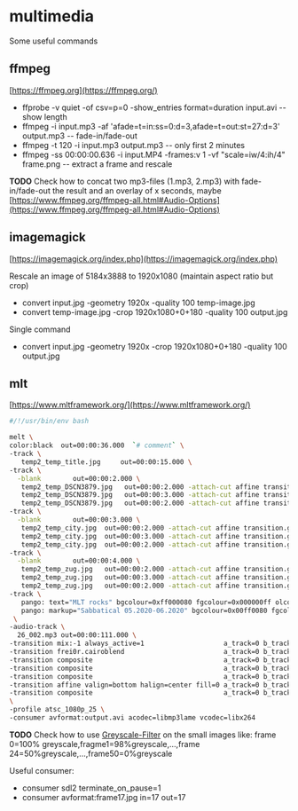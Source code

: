 # multimedia
Some useful commands

## ffmpeg
[https://ffmpeg.org](https://ffmpeg.org/)
* ffprobe -v quiet -of csv=p=0 -show_entries format=duration input.avi -- show length
* ffmpeg -i input.mp3 -af 'afade=t=in:ss=0:d=3,afade=t=out:st=27:d=3' output.mp3 -- fade-in/fade-out
* ffmpeg -t 120 -i input.mp3 output.mp3 -- only first 2 minutes
* ffmpeg -ss 00:00:00.636 -i input.MP4 -frames:v 1 -vf "scale=iw/4:ih/4" frame.png -- extract a frame and rescale

**TODO** Check how to concat two mp3-files (1.mp3, 2.mp3) with fade-in/fade-out the result and an overlay of x seconds, maybe [https://www.ffmpeg.org/ffmpeg-all.html#Audio-Options](https://www.ffmpeg.org/ffmpeg-all.html#Audio-Options)

## imagemagick
[https://imagemagick.org/index.php](https://imagemagick.org/index.php)

Rescale an image of 5184x3888 to 1920x1080 (maintain aspect ratio but crop)
* convert input.jpg -geometry 1920x -quality 100 temp-image.jpg
* convert temp-image.jpg -crop 1920x1080+0+180 -quality 100 output.jpg

Single command
* convert input.jpg -geometry 1920x -crop 1920x1080+0+180 -quality 100 output.jpg

## mlt
[https://www.mltframework.org/](https://www.mltframework.org/)
```bash
#/!/usr/bin/env bash

melt \
color:black  out=00:00:36.000  `# comment` \
-track \
   temp2_temp_title.jpg     out=00:00:15.000 \
-track \
  -blank        out=00:00:2.000 \
   temp2_temp_DSCN3879.jpg   out=00:00:2.000 -attach-cut affine transition.geometry="0=200/350:300x0; 50=200/100:300x300" \
   temp2_temp_DSCN3879.jpg   out=00:00:3.000 -attach-cut affine transition.geometry="0=200/100:300x300"\
   temp2_temp_DSCN3879.jpg   out=00:00:2.000 -attach-cut affine transition.geometry="0=200/100:300x300; 50=200/250:300x0" \
-track \
  -blank        out=00:00:3.000 \
   temp2_temp_city.jpg  out=00:00:2.000 -attach-cut affine transition.geometry="0=750/250:300x0; 50=750/100:300x300" \
   temp2_temp_city.jpg  out=00:00:3.000 -attach-cut affine transition.geometry="0=750/100:300x300" \
   temp2_temp_city.jpg  out=00:00:2.000 -attach-cut affine transition.geometry="0=750/100:300x300; 50=750/250:300x0" \
-track \
  -blank        out=00:00:4.000 \
   temp2_temp_zug.jpg   out=00:00:2.000 -attach-cut affine transition.geometry="0=1300/250:300x0; 50=1300/100:300x300" \
   temp2_temp_zug.jpg   out=00:00:3.000 -attach-cut affine transition.geometry="0=1300/100:300x300" \
   temp2_temp_zug.jpg   out=00:00:2.000 -attach-cut affine transition.geometry="0=1300/100:300x300; 50=1300/250:300x0" \
-track \
   pango: text="MLT rocks" bgcolour=0xff000080 fgcolour=0x000000ff olcolour=0x000000ff                   out=00:00:02.000 size=192 weight=1000 \
   pango: markup="Sabbatical 05.2020-06.2020" bgcolour=0x00ff0080 fgcolour=0x000000ff olcolour=0x000000ff out=00:00:04.000 size=192 weight=1000 \
 \
-audio-track \
  26_002.mp3 out=00:00:111.000 \
-transition mix:-1 always_active=1                    a_track=0 b_track=1 sum=1  \
-transition frei0r.cairoblend                         a_track=0 b_track=1 disable=0 \
-transition composite                                 a_track=0 b_track=2 \
-transition composite                                 a_track=0 b_track=3 \
-transition composite                                 a_track=0 b_track=4 \
-transition affine valign=bottom halign=center fill=0 a_track=0 b_track=5 \
-transition composite                                 a_track=0 b_track=6 `# Audio` \
\
-profile atsc_1080p_25 \
-consumer avformat:output.avi acodec=libmp3lame vcodec=libx264
```
**TODO** Check how to use [Greyscale-Filter](https://www.mltframework.org/plugins/FilterGreyscale/) on the small images like: frame 0=100% greyscale,fragme1=98%greyscale,...,frame 24=50%greyscale,...,frame50=0%greyscale

Useful consumer:
- consumer sdl2 terminate_on_pause=1
- consumer avformat:frame17.jpg in=17 out=17
